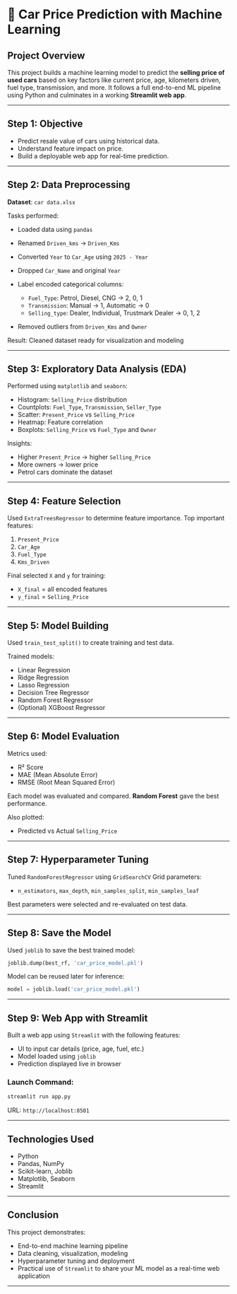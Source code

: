 
# 🚗 Car Price Prediction with Machine Learning

## Project Overview

This project builds a machine learning model to predict the **selling price of used cars** based on key factors like current price, age, kilometers driven, fuel type, transmission, and more. It follows a full end-to-end ML pipeline using Python and culminates in a working **Streamlit web app**.

---

##  Step 1: Objective

* Predict resale value of cars using historical data.
* Understand feature impact on price.
* Build a deployable web app for real-time prediction.

---

##  Step 2: Data Preprocessing

**Dataset**: `car data.xlsx`

Tasks performed:

* Loaded data using `pandas`
* Renamed `Driven_kms` → `Driven_Kms`
* Converted `Year` to `Car_Age` using `2025 - Year`
* Dropped `Car_Name` and original `Year`
* Label encoded categorical columns:

  * `Fuel_Type`: Petrol, Diesel, CNG → 2, 0, 1
  * `Transmission`: Manual → 1, Automatic → 0
  * `Selling_type`: Dealer, Individual, Trustmark Dealer → 0, 1, 2
* Removed outliers from `Driven_Kms` and `Owner`

Result: Cleaned dataset ready for visualization and modeling

---

##  Step 3: Exploratory Data Analysis (EDA)

Performed using `matplotlib` and `seaborn`:

* Histogram: `Selling_Price` distribution
* Countplots: `Fuel_Type`, `Transmission`, `Seller_Type`
* Scatter: `Present_Price` vs `Selling_Price`
* Heatmap: Feature correlation
* Boxplots: `Selling_Price` vs `Fuel_Type` and `Owner`

Insights:

* Higher `Present_Price` → higher `Selling_Price`
* More owners → lower price
* Petrol cars dominate the dataset

---

##  Step 4: Feature Selection

Used `ExtraTreesRegressor` to determine feature importance.
Top important features:

1. `Present_Price`
2. `Car_Age`
3. `Fuel_Type`
4. `Kms_Driven`

Final selected `X` and `y` for training:

* `X_final` = all encoded features
* `y_final` = `Selling_Price`

---

##  Step 5: Model Building

Used `train_test_split()` to create training and test data.

Trained models:

* Linear Regression
* Ridge Regression
* Lasso Regression
* Decision Tree Regressor
* Random Forest Regressor
* (Optional) XGBoost Regressor

---

##  Step 6: Model Evaluation

Metrics used:

* R² Score
* MAE (Mean Absolute Error)
* RMSE (Root Mean Squared Error)

Each model was evaluated and compared.
**Random Forest** gave the best performance.

Also plotted:

* Predicted vs Actual `Selling_Price`

---

##  Step 7: Hyperparameter Tuning

Tuned `RandomForestRegressor` using `GridSearchCV`
Grid parameters:

* `n_estimators`, `max_depth`, `min_samples_split`, `min_samples_leaf`

Best parameters were selected and re-evaluated on test data.

---

##  Step 8: Save the Model

Used `joblib` to save the best trained model:

```python
joblib.dump(best_rf, 'car_price_model.pkl')
```

Model can be reused later for inference:

```python
model = joblib.load('car_price_model.pkl')
```

---

##  Step 9: Web App with Streamlit

Built a web app using `Streamlit` with the following features:

* UI to input car details (price, age, fuel, etc.)
* Model loaded using `joblib`
* Prediction displayed live in browser

###  Launch Command:

```bash
streamlit run app.py
```

URL: `http://localhost:8501`

---

##  Technologies Used

* Python
* Pandas, NumPy
* Scikit-learn, Joblib
* Matplotlib, Seaborn
* Streamlit

---

##  Conclusion

This project demonstrates:

* End-to-end machine learning pipeline
* Data cleaning, visualization, modeling
* Hyperparameter tuning and deployment
* Practical use of `Streamlit` to share your ML model as a real-time web application

---


